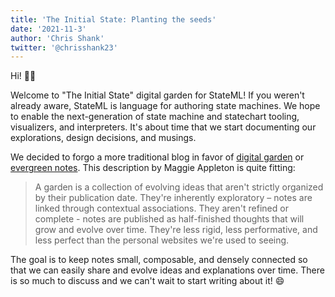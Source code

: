 ```yaml
---
title: 'The Initial State: Planting the seeds'
date: '2021-11-3'
author: 'Chris Shank'
twitter: '@chrisshank23'
---
```


Hi! 👋🏼

Welcome to "The Initial State" digital garden for StateML! If you weren't already aware, StateML is language for authoring state machines. We hope to enable the next-generation of state machine and statechart tooling, visualizers, and interpreters. It's about time that we start documenting our explorations, design decisions, and musings.

We decided to forgo a more traditional blog in favor of [digital garden](https://maggieappleton.com/garden-history) or [evergreen notes](https://notes.andymatuschak.org/Evergreen_notes). This description by Maggie Appleton is quite fitting:

> A garden is a collection of evolving ideas that aren't strictly organized by their publication date. They're inherently exploratory – notes are linked through contextual associations. They aren't refined or complete - notes are published as half-finished thoughts that will grow and evolve over time. They're less rigid, less performative, and less perfect than the personal websites we're used to seeing.

The goal is to keep notes small, composable, and densely connected so that we can easily share and evolve ideas and explanations over time. There is so much to discuss and we can't wait to start writing about it! 😄
